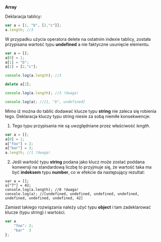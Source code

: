 **Array**

Deklaracja tablicy:

```javascript
var a = [1, "b", [2,"c"]];
a.length; //3
```

W przypadku użycia operatora delete na ostatnim indexie tablicy,
została przypisana wartość typu **undefined** a nie faktyczne usunięcie elementu.

```javascript
var a = [];
a[0] = 1;
a[1] = "b";
a[2] = [2,"c"];

console.log(a.length); //3

delete a[2];

console.log(a.length); //3 !Uwaga!

console.log(a); //[1, "b", undefined]
```

Mimo iż można do tablic dodawać klucze typu **string** nie zaleca się robienia tego.
Deklaracja kluczy typu string niesie za sobą niemiłe konsekwencje:

1. Tego typu przypisania nie są uwzględniane przez właściwość *length*.

```javascript
var a = [];
a[0] = 1;
a["foo"] = 2;
a["bar"] = 3;
a.length; //1 !Uwaga!
```

2. Jeśli wartość typu **string** podana jako klucz może zostać poddana konwersji na standardową liczbę
to przyjmuje się, że wartość taka ma być **indeksem** typu **number**, co w efekcie da następujący rezultat:

```javasctipt
var a = [];
a["7"] = 42;
console.log(a.length); //8 !Uwaga!
console.log(a); //[undefined, undefined, undefined, undefined, undefined, undefined, undefined, 42]
```

Zamiast takiego rozwiązania należy użyć typu **object** i tam zadeklarować klucze (typu string) i wartości.

```javascript
var a 
    "foo": 2;
    "bar"  3
};
```
